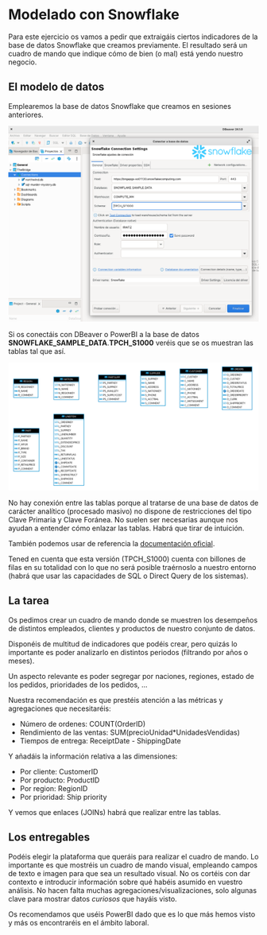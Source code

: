 # Modelado con Snowflake

Para este ejercicio os vamos a pedir que extraigáis ciertos indicadores de la base de datos Snowflake que creamos previamente. El resultado será un cuadro de mando que indique cómo de bien (o mal) está yendo nuestro negocio.

## El modelo de datos

Emplearemos la base de datos Snowflake que creamos en sesiones anteriores.

![conexion](./Tableau/img/snowflake-connect.png)

Si os conectáis con DBeaver o PowerBI a la base de datos **SNOWFLAKE_SAMPLE_DATA**.**TPCH_S1000** veréis que se os muestran las tablas tal que así.

![schema](./Tableau/img/schema-snow.png)

No hay conexión entre las tablas porque al tratarse de una base de datos de carácter analítico (procesado masivo) no dispone de restricciones del tipo Clave Primaria y Clave Foránea. No suelen ser necesarias aunque nos ayudan a entender cómo enlazar las tablas. Habrá que tirar de intuición.

También podemos usar de referencia la [documentación oficial](https://docs.snowflake.com/en/user-guide/sample-data-tpch).

Tened en cuenta que esta versión (TPCH_S1000) cuenta con billones de filas en su totalidad con lo que no será posible traérnoslo a nuestro entorno (habrá que usar las capacidades de SQL o Direct Query de los sistemas).

## La tarea

Os pedimos crear un cuadro de mando donde se muestren los desempeños de distintos empleados, clientes y productos de nuestro conjunto de datos.

Disponéis de multitud de indicadores que podéis crear, pero quizás lo importante es poder analizarlo en distintos periodos (filtrando por años o meses).

Un aspecto relevante es poder segregar por naciones, regiones, estado de los pedidos, prioridades de los pedidos, ...

Nuestra recomendación es que prestéis atención a las métricas y agregaciones que necesitaréis:

* Número de ordenes: COUNT(OrderID)
* Rendimiento de las ventas: SUM(precioUnidad*UnidadesVendidas)
* Tiempos de entrega: ReceiptDate - ShippingDate

Y añadáis la información relativa a las dimensiones:

* Por cliente: CustomerID
* Por producto: ProductID
* Por region: RegionID
* Por prioridad: Ship priority

Y vemos que enlaces (JOINs) habrá que realizar entre las tablas.

## Los entregables

Podéis elegir la plataforma que queráis para realizar el cuadro de mando. Lo importante es que mostréis un cuadro de mando visual, empleando campos de texto e imagen para que sea un resultado visual. No os cortéis con dar contexto e introducir información sobre qué habéis asumido en vuestro análisis. No hacen falta muchas agregaciones/visualizaciones, solo algunas clave para mostrar datos _curiosos_ que hayáis visto.

Os recomendamos que uséis PowerBI dado que es lo que más hemos visto y más os encontraréis en el ámbito laboral.
